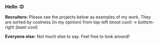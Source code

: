 ### Hello :D

**Recruiters:** Please see the projects below as examples of my work. They are sorted by coolness (in my opinion) from top-left (most cool) -> bottom-right (least cool)

**Everyone else:** Not much else to say. Feel free to look around!

